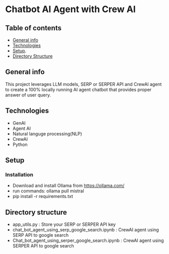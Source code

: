 # Chatbot AI Agent with Crew AI

## Table of contents
* [General info](#general-info)
* [Technologies](#technologies)
* [Setup](#setup).
* [Directory Structure](#directory-structure)

## General info
This project leverages LLM models, SERP or SERPER API and CrewAI agent to create a 100% locally running AI agent chatbot that provides proper answer of user query.

## Technologies
* GenAI
* Agent AI
* Natural languge processing(NLP)
* CrewAI
* Python

## Setup
### Installation 
* Download and install Ollama from https://ollama.com/
* run commands: 
    ollama pull mistral
* pip install -r requirements.txt

## Directory structure
* app_utils.py : Store your SERP or SERPER API key
* chat_bot_agent_using_serp_google_search.ipynb : CrewAI agent using SERP API to google search
* Chat_bot_agent_using_serper_google_search.ipynb : CrewAI agent using SERPER API to google search
